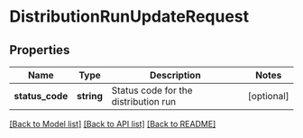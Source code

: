 # DistributionRunUpdateRequest

## Properties
Name | Type | Description | Notes
------------ | ------------- | ------------- | -------------
**status_code** | **string** | Status code for the distribution run | [optional] 

[[Back to Model list]](../README.md#documentation-for-models) [[Back to API list]](../README.md#documentation-for-api-endpoints) [[Back to README]](../README.md)


